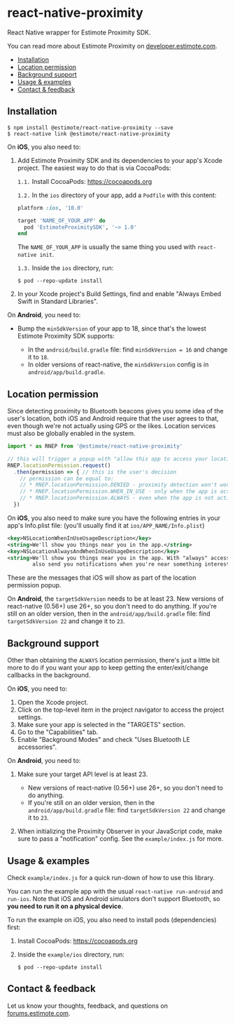 # react-native-proximity

React Native wrapper for Estimote Proximity SDK.

You can read more about Estimote Proximity on [developer.estimote.com](https://developer.estimote.com).

- [Installation](#installation)
- [Location permission](#location-permission)
- [Background support](#background-support)
- [Usage & examples](#usage--examples)
- [Contact & feedback](#contact--feedback)

## Installation

```console
$ npm install @estimote/react-native-proximity --save
$ react-native link @estimote/react-native-proximity
```

On **iOS**, you also need to:

1. Add Estimote Proximity SDK and its dependencies to your app's Xcode project. The easiest way to do that is via CocoaPods:

   `1.1.` Install CocoaPods: https://cocoapods.org

   `1.2.` In the `ios` directory of your app, add a `Podfile` with this content:

      ```ruby
      platform :ios, '10.0'

      target 'NAME_OF_YOUR_APP' do
        pod 'EstimoteProximitySDK', '~> 1.0'
      end
      ```

      The `NAME_OF_YOUR_APP` is usually the same thing you used with `react-native init`.

   `1.3.` Inside the `ios` directory, run:

      ```
      $ pod --repo-update install
      ```

2. In your Xcode project's Build Settings, find and enable "Always Embed Swift in Standard Libraries".

On **Android**, you need to:

- Bump the `minSdkVersion` of your app to 18, since that's the lowest Estimote Proximity SDK supports:

  - In the `android/build.gradle` file: find `minSdkVersion = 16` and change it to `18`.
  - In older versions of react-native, the `minSdkVersion` config is in `android/app/build.gradle`.

## Location permission

Since detecting proximity to Bluetooth beacons gives you some idea of the user's location, both iOS and Android require that the user agrees to that, even though we're not actually using GPS or the likes. Location services must also be globally enabled in the system.

```javascript
import * as RNEP from '@estimote/react-native-proximity'

// this will trigger a popup with "allow this app to access your location?"
RNEP.locationPermission.request()
  .then(permission => { // this is the user's decision
    // permission can be equal to:
    // * RNEP.locationPermission.DENIED - proximity detection won't work
    // * RNEP.locationPermission.WHEN_IN_USE - only when the app is active
    // * RNEP.locationPermission.ALWAYS - even when the app is not active
  })
```

On **iOS**, you also need to make sure you have the following entries in your app's Info.plist file: (you'll usually find it at `ios/APP_NAME/Info.plist`)

  ```xml
  <key>NSLocationWhenInUseUsageDescription</key>
  <string>We'll show you things near you in the app.</string>
  <key>NSLocationAlwaysAndWhenInUseUsageDescription</key>
  <string>We'll show you things near you in the app. With "always" access, we'll
          also send you notifications when you're near something interesting.</string>
  ```

These are the messages that iOS will show as part of the location permission popup.

On **Android**, the `targetSdkVersion` needs to be at least 23. New versions of react-native (0.56+) use 26+, so you don't need to do anything. If you're still on an older version, then in the `android/app/build.gradle` file: find `targetSdkVersion 22` and change it to `23`.

## Background support

Other than obtaining the `ALWAYS` location permission, there's just a little bit more to do if you want your app to keep getting the enter/exit/change callbacks in the background.

On **iOS**, you need to:

1. Open the Xcode project.
2. Click on the top-level item in the project navigator to access the project settings.
3. Make sure your app is selected in the "TARGETS" section.
4. Go to the "Capabilities" tab.
5. Enable "Background Modes" and check "Uses Bluetooth LE accessories".

On **Android**, you need to:

1. Make sure your target API level is at least 23.

   - New versions of react-native (0.56+) use 26+, so you don't need to do anything.
   - If you're still on an older version, then in the `android/app/build.gradle` file: find `targetSdkVersion 22` and change it to `23`.

2. When initializing the Proximity Observer in your JavaScript code, make sure to pass a "notification" config. See the `example/index.js` for more.

## Usage & examples

Check `example/index.js` for a quick run-down of how to use this library.

You can run the example app with the usual `react-native run-android` and `run-ios`. Note that iOS and Android simulators don't support Bluetooth, so **you need to run it on a physical device**.

To run the example on iOS, you also need to install pods (dependencies) first:

1. Install CocoaPods: https://cocoapods.org
2. Inside the `example/ios` directory, run:

   ```
   $ pod --repo-update install
   ```

## Contact & feedback

Let us know your thoughts, feedback, and questions on [forums.estimote.com][forums].

[forums]: https://forums.estimote.com
